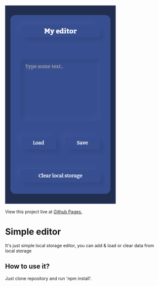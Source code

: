 ![cover](./gh/cover.png)

View this project live at [Github Pages.](https://jarek-janowski.github.io/simple-editor/)

# Simple editor

It's just simple local storage editor, you can add & load or clear data from local storage

## How to use it?

Just clone repository and run 'npm install'.

